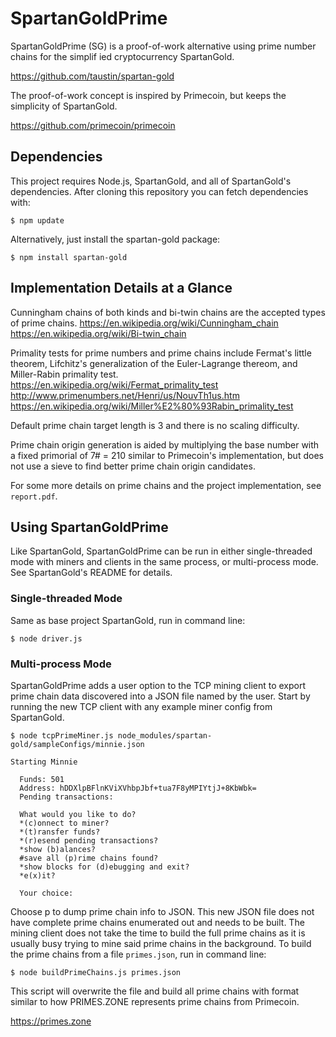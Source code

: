 # SpartanGoldPrime

SpartanGoldPrime (SG) is a proof-of-work alternative using prime number chains for the simplif    ied cryptocurrency SpartanGold.

https://github.com/taustin/spartan-gold

The proof-of-work concept is inspired by Primecoin, but keeps the simplicity of SpartanGold.

https://github.com/primecoin/primecoin

## Dependencies
This project requires Node.js, SpartanGold, and all of SpartanGold's dependencies. After cloning this repository you can fetch dependencies with:

``
$ npm update
``

Alternatively, just install the spartan-gold package:

``
$ npm install spartan-gold
``

## Implementation Details at a Glance
Cunningham chains of both kinds and bi-twin chains are the accepted types of prime chains.
https://en.wikipedia.org/wiki/Cunningham_chain
https://en.wikipedia.org/wiki/Bi-twin_chain

Primality tests for prime numbers and prime chains include Fermat's little theorem, Lifchitz's generalization of the Euler-Lagrange thereom, and Miller-Rabin primality test.
https://en.wikipedia.org/wiki/Fermat_primality_test
http://www.primenumbers.net/Henri/us/NouvTh1us.htm
https://en.wikipedia.org/wiki/Miller%E2%80%93Rabin_primality_test

Default prime chain target length is 3 and there is no scaling difficulty.

Prime chain origin generation is aided by multiplying the base number with a fixed primorial of 7# = 210 similar to Primecoin's implementation, but does not use a sieve to find better prime chain origin candidates.

For some more details on prime chains and the project implementation, see `report.pdf`.

## Using SpartanGoldPrime

Like SpartanGold, SpartanGoldPrime can be run in either single-threaded mode with miners and clients in the same process, or multi-process mode. See SpartanGold's README for details.

### Single-threaded Mode
Same as base project SpartanGold, run in command line:

``
$ node driver.js
``

### Multi-process Mode

SpartanGoldPrime adds a user option to the TCP mining client to export prime chain data discovered into a JSON file named by the user. Start by running the new TCP client with any example miner config from SpartanGold.

``` fundamental
$ node tcpPrimeMiner.js node_modules/spartan-gold/sampleConfigs/minnie.json

Starting Minnie

  Funds: 501
  Address: hDDXlpBFlnKViXVhbpJbf+tua7F8yMPIYtjJ+8KbWbk=
  Pending transactions: 
  
  What would you like to do?
  *(c)onnect to miner?
  *(t)ransfer funds?
  *(r)esend pending transactions?
  *show (b)alances?
  #save all (p)rime chains found?
  *show blocks for (d)ebugging and exit?
  *e(x)it?
  
  Your choice:

```

Choose p to dump prime chain info to JSON. This new JSON file does not have complete prime chains enumerated out and needs to be built. The mining client does not take the time to build the full prime chains as it is usually busy trying to mine said prime chains in the background. To build the prime chains from a file `primes.json`, run in command line:

``
$ node buildPrimeChains.js primes.json
``

This script will overwrite the file and build all prime chains with format similar to how PRIMES.ZONE represents prime chains from Primecoin.

https://primes.zone

